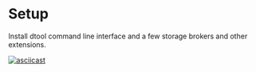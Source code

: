 # Setup

Install dtool command line interface and a few storage brokers and other extensions.

[![asciicast](https://asciinema.org/a/660458.svg)](https://asciinema.org/a/660458)
